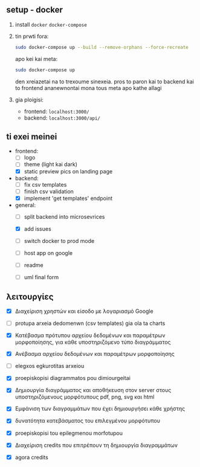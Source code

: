 ## setup - docker
1. install `docker` `docker-compose`
2. tin prwti fora:
      ```sh
      sudo docker-compose up --build --remove-orphans --force-recreate
      ```
    apo kei kai meta:

      ```sh
      sudo docker-compose up
      ```

    den xreiazetai na to trexoume sinexeia. pros to paron kai to backend kai to frontend ananewnontai mona tous meta apo kathe allagi

3. gia ploigisi:
    * frontend: `localhost:3000/`
    * backend: `localhost:3000/api/`


## ti exei meinei
* frontend:
  - [ ] logo
  - [ ] theme (light kai dark)
  - [x] static preview pics on landing page
* backend:
  - [ ] fix csv templates
  - [ ] finish csv validation
  - [x] implement 'get templates' endpoint
* general:
  - [ ] split backend into microsevrices
  - [x] add issues
  - [ ] switch docker to prod mode
  - [ ] host app on google
  - [ ] readme
  - [ ] uml final form


## λειτουργίες

- [x] Διαχείριση χρηστών και είσοδο με λογαριασμό Google
- [ ] protupa arxeia dedomenwn (csv templates) gia ola ta charts
- [x] Κατέβασμα πρότυπου αρχείου δεδομένων και παραμέτρων μορφοποίησης, για κάθε υποστηριζόμενο τύπο διαγράμματος
- [x] Ανέβασμα αρχείου δεδομένων και παραμέτρων μορφοποίησης
- [ ] elegxos egkurotitas arxeiou
- [x] proepiskopisi diagrammatos pou dimiourgeitai
- [x] Δημιουργία διαγράμματος και αποθήκευση στον server στους υποστηριζόμενους μορφότυπους pdf, png, svg και html
- [x] Εμφάνιση των διαγραμμάτων που έχει δημιουργήσει κάθε χρήστης
- [x] δυνατότητα κατεβάσματος του επιλεγμένου μορφότυπου
- [x] proepiskopisi tou epilegmenou morfotupou
- [x] Διαχείριση credits που επιτρέπουν τη δημιουργία διαγραμμάτων
- [x] agora credits


